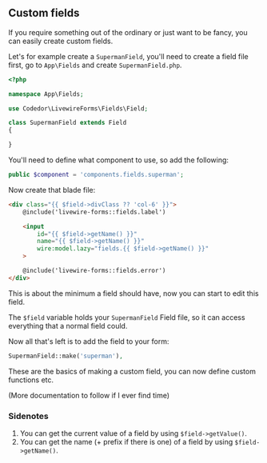 ## Custom fields

If you require something out of the ordinary or just want to be fancy, you can easily create custom fields.

Let's for example create a `SupermanField`, you'll need to create a field file first, go to `App\Fields` and create `SupermanField.php`.
```php
<?php

namespace App\Fields;

use Codedor\LivewireForms\Fields\Field;

class SupermanField extends Field
{

}
```

You'll need to define what component to use, so add the following:
```php
public $component = 'components.fields.superman';
```

Now create that blade file:
```html
<div class="{{ $field->divClass ?? 'col-6' }}">
    @include('livewire-forms::fields.label')

    <input
        id="{{ $field->getName() }}"
        name="{{ $field->getName() }}"
        wire:model.lazy="fields.{{ $field->getName() }}"
    >

    @include('livewire-forms::fields.error')
</div>
```

This is about the minimum a field should have, now you can start to edit this field.

The `$field` variable holds your `SupermanField` Field file, so it can access everything that a normal field could.

Now all that's left is to add the field to your form:
```php
SupermanField::make('superman'),
```

These are the basics of making a custom field, you can now define custom functions etc.

(More documentation to follow if I ever find time)

### Sidenotes
1. You can get the current value of a field by using `$field->getValue()`.
2. You can get the name (+ prefix if there is one) of a field by using `$field->getName()`.

